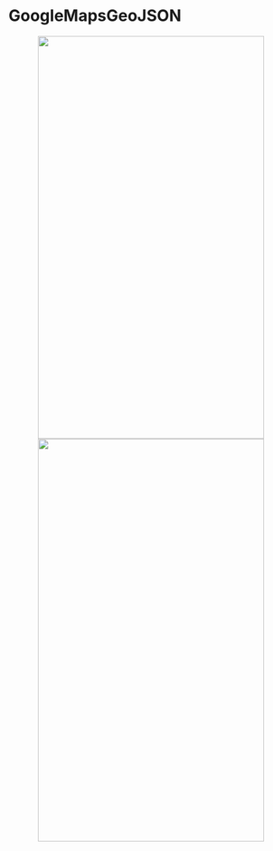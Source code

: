 # GoogleMapsGeoJSON

<p align="center">
  <img src="https://user-images.githubusercontent.com/57432481/104156614-aee09e00-5413-11eb-95e9-eebabe576e24.png" style="max-width:100%;" width="400" height="711">
  <img src="https://user-images.githubusercontent.com/57432481/104156618-b1db8e80-5413-11eb-89d2-81b8a6dc864c.png" style="max-width:100%;" width="400" height="711">
</p>
